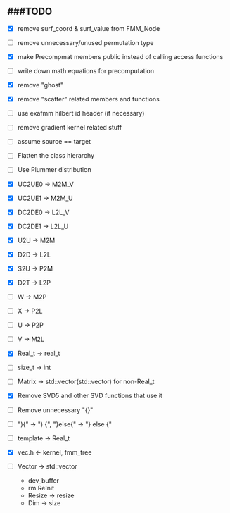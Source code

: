 ###TODO
-------------
- [x] remove surf_coord & surf_value from FMM_Node
- [ ] remove unnecessary/unused permutation type
- [x] make Precompmat members public instead of calling access functions
- [ ] write down math equations for precomputation
- [x] remove "ghost"
- [x] remove "scatter" related members and functions
- [ ] use exafmm hilbert id header (if necessary)
- [ ] remove gradient kernel related stuff
- [ ] assume source == target
- [ ] Flatten the class hierarchy
- [ ] Use Plummer distribution

- [x] UC2UE0 -> M2M_V
- [x] UC2UE1 -> M2M_U
- [x] DC2DE0 -> L2L_V
- [x] DC2DE1 -> L2L_U
- [x] U2U -> M2M
- [x] D2D -> L2L
- [x] S2U -> P2M
- [x] D2T -> L2P
- [ ] W -> M2P
- [ ] X -> P2L
- [ ] U -> P2P
- [ ] V -> M2L
- [x] Real_t -> real_t
- [ ] size_t -> int
- [ ] Matrix -> std::vector(std::vector) for non-Real_t
- [x] Remove SVD5 and other SVD functions that use it
- [ ] Remove unnecessary "{}"
- [ ] "){" -> ") {", "}else{" -> "} else {"
- [ ] template -> Real_t
- [x] vec.h <- kernel, fmm_tree
- [ ] Vector -> std::vector
  - dev_buffer
  - rm ReInit
  - Resize -> resize
  - Dim -> size
